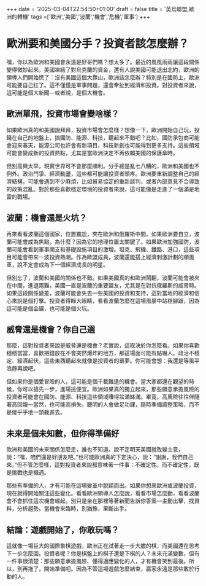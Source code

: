 +++
date = '2025-03-04T22:54:50+01:00'
draft = false
title = '英烏聯盟,歐洲的轉機'
tags =['歐洲','美國','波蘭','機會','危機','軍事']
+++

# 歐洲要和美國分手？投資者該怎麼辦？

嘿，你以為歐洲和美國會永遠是好哥們嗎？想太多了。最近的風風雨雨讓這段關係變得微妙起來。美國凍結了對烏克蘭的資金，還有人說美國可能退出北約，歐洲的領導人們開始慌了：沒有美國這個大靠山，歐洲該怎麼辦？特別是在國防上，歐洲可能要自己扛了。這不僅僅是軍事問題，還會牽扯到經濟和投資。對投資者來說，這可能是個大新聞—或者說，是個大機會。

## 歐洲單飛，投資市場會變啥樣？

如果歐洲真的和美國說拜拜，投資市場會怎麼樣？想像一下，歐洲開始自己玩，投錢在自己的地盤上，搞國防、能源、科技，聽起來不錯吧？比如，國防承包商可能會迎來春天，能源公司也許會有新項目，科技新創也可能得到更多支持。這些領域可能會變成新的投資熱點，尤其是當歐洲決定不再依賴美國的保護傘時。

但別高興太早，現實世界可不會那麼順利。分手總是亂七八糟的，歐洲和美國也不例外。政治鬥爭、經濟動盪，這些都可能讓投資者頭疼。歐洲要重新調整自己的經濟結構，可能會遇到不少麻煩，比如貿易協定的重新談判，或者內部意見不合導致的政策混亂。對於那些喜歡穩定環境的投資者來說，這可能像是走進了一個滿是地雷的戰場。

## 波蘭：機會還是火坑？

再來看看波蘭這個國家，位置尷尬，夾在歐洲和俄羅斯中間。如果歐洲要自立，波蘭可能會成為焦點。為什麼？因為它的地理位置太關鍵了。如果歐洲加強國防，波蘭可能會看到軍事開支和基礎設施項目的激增。坦克、飛機、鐵路、港口，這些項目可能會帶來一波投資熱潮。作為歐盟成員，波蘭還能搭上經濟刺激計劃的順風車，說不定會成為下一個經濟成長的明星。

但別忘了，波蘭和美國的關係也不錯。如果美國真的和歐洲鬧翻，波蘭可能會被夾在中間，進退兩難。美國一直是波蘭的重要盟友，尤其是在對抗俄羅斯的威脅時。如果這段關係變差，波蘭可能會失去一些美國的投資和支持，這對當地的經濟和信心來說是個打擊。投資者得睜大眼睛，看看波蘭怎麼在這場風暴中站穩腳跟，因為這可能是個金礦，也可能是個火坑。

## 威脅還是機會？你自己選

那麼，這對投資者來說是威脅還是機會？老實說，這取決於你怎麼看。如果你喜歡穩穩當當，喜歡把錢放在不會突然爆炸的地方，那這場面可能有點嚇人。政治不穩定、經濟起伏，這些東西聽起來就像是投資者的噩夢。你可能會想：我還是等風平浪靜再說吧。

但如果你是個愛冒險的人，這可能是個千載難逢的機會。當大家都還在觀望的時候，你可以搶先一步，進場撿便宜。歐洲如果真的獨立起來，那些願意承擔風險的投資者可能會在國防、能源、科技這些領域賺得盆滿缽滿。畢竟，高風險往往伴隨著高回報—當然，也可能高損失。聰明的人會做足功課，隨時準備調整策略，而不是傻乎乎地一頭栽進去。

## 未來是個未知數，但你得準備好

歐洲和美國的未來關係怎麼走，誰也不知道。說不定明天美國就改變主意，說：“嘿，咱們還是好朋友吧。”也可能歐洲真的下定決心，說：“謝謝，我們自己來。”但不管怎麼樣，這對投資者來說都意味著一件事：不確定性。而不確定性，既是挑戰也是機遇。

那些有準備的人，才有可能在這場變革中脫穎而出。如果你想來歐洲或波蘭投資，現在就得開始關注這些變化。看看歐洲領導人怎麼說，看看市場怎麼動，看看波蘭會不會抓住這次機會崛起。別只是坐在那裡等著新聞告訴你答案—主動出擊，找資料，分析趨勢。當機會來臨時，別猶豫，果斷出手。

## 結論：遊戲開始了，你敢玩嗎？

這就像一場巨大的國際象棋遊戲，歐洲正在試著走一步大膽的棋，而美國還在思考下一步怎麼回。投資者呢？你是棋盤上的棋子還是下棋的人？未來充滿變數，但有一件事很清楚：那些願意承擔風險、懂得適應變化的人，才有機會笑到最後。所以，別再拖了，開始準備吧。因為不管這場遊戲怎麼結束，贏家永遠是那些敢於行動的人。
